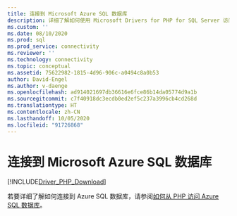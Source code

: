 ```yaml
---
title: 连接到 Microsoft Azure SQL 数据库
description: 详细了解如何使用 Microsoft Drivers for PHP for SQL Server 访问 Azure SQL 数据库
ms.custom: ''
ms.date: 08/10/2020
ms.prod: sql
ms.prod_service: connectivity
ms.reviewer: ''
ms.technology: connectivity
ms.topic: conceptual
ms.assetid: 75622982-1815-4d96-906c-a0494c8a0b53
author: David-Engel
ms.author: v-daenge
ms.openlocfilehash: ad914021697db36616e6fce86b14da05774d9a1b
ms.sourcegitcommit: c7f40918dc3ecdb0ed2ef5c237a3996cb4cd268d
ms.translationtype: HT
ms.contentlocale: zh-CN
ms.lasthandoff: 10/05/2020
ms.locfileid: "91726868"
---
```

# <a name="connecting-to-microsoft-azure-sql-database"></a>连接到 Microsoft Azure SQL 数据库
[!INCLUDE[Driver_PHP_Download](../../includes/driver_php_download.md)]

若要详细了解如何连接到 Azure SQL 数据库，请参阅[如何从 PHP 访问 Azure SQL 数据库](/azure/azure-sql/database/connect-query-content-reference-guide)。  
